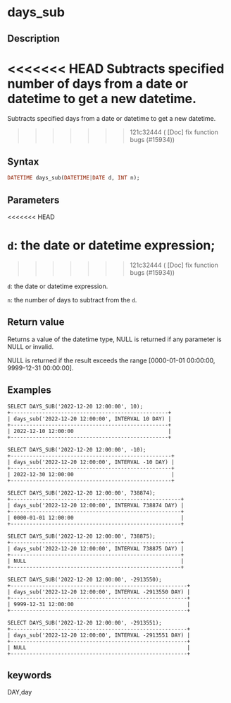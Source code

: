 # days_sub

## Description

<<<<<<< HEAD
Subtracts specified number of days from a date or datetime to get a new datetime.
=======
Subtracts specified days from a date or datetime to get a new datetime.
>>>>>>> 121c32444 ( [Doc] fix function bugs (#15934))

## Syntax

```Haskell
DATETIME days_sub(DATETIME|DATE d, INT n);
```

## Parameters
<<<<<<< HEAD

`d`: the date or datetime expression;
=======
>>>>>>> 121c32444 ( [Doc] fix function bugs (#15934))

`d`: the date or datetime expression.

`n`: the number of days to subtract from the `d`.

## Return value

Returns a value of the datetime type, NULL is returned if any parameter is NULL or invalid.

NULL is returned if the result exceeds the range [0000-01-01 00:00:00, 9999-12-31 00:00:00].

## Examples

```Plain Text
SELECT DAYS_SUB('2022-12-20 12:00:00', 10);
+--------------------------------------------------+
| days_sub('2022-12-20 12:00:00', INTERVAL 10 DAY) |
+--------------------------------------------------+
| 2022-12-10 12:00:00                              |
+--------------------------------------------------+

SELECT DAYS_SUB('2022-12-20 12:00:00', -10);
+---------------------------------------------------+
| days_sub('2022-12-20 12:00:00', INTERVAL -10 DAY) |
+---------------------------------------------------+
| 2022-12-30 12:00:00                               |
+---------------------------------------------------+

SELECT DAYS_SUB('2022-12-20 12:00:00', 738874);
+------------------------------------------------------+
| days_sub('2022-12-20 12:00:00', INTERVAL 738874 DAY) |
+------------------------------------------------------+
| 0000-01-01 12:00:00                                  |
+------------------------------------------------------+

SELECT DAYS_SUB('2022-12-20 12:00:00', 738875);
+------------------------------------------------------+
| days_sub('2022-12-20 12:00:00', INTERVAL 738875 DAY) |
+------------------------------------------------------+
| NULL                                                 |
+------------------------------------------------------+

SELECT DAYS_SUB('2022-12-20 12:00:00', -2913550);
+--------------------------------------------------------+
| days_sub('2022-12-20 12:00:00', INTERVAL -2913550 DAY) |
+--------------------------------------------------------+
| 9999-12-31 12:00:00                                    |
+--------------------------------------------------------+

SELECT DAYS_SUB('2022-12-20 12:00:00', -2913551);
+--------------------------------------------------------+
| days_sub('2022-12-20 12:00:00', INTERVAL -2913551 DAY) |
+--------------------------------------------------------+
| NULL                                                   |
+--------------------------------------------------------+
```

## keywords

DAY,day
